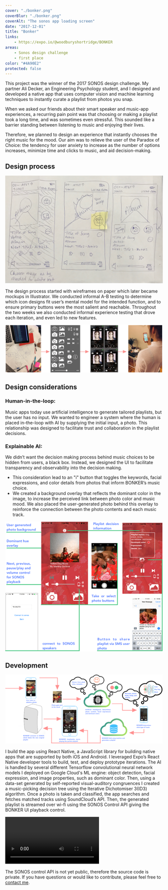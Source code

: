 ```yaml
---
cover: "./bonker.png"
coverBlur: "./bonker.png"
coverAlt: "The sonos app loading screen"
date: "2017-12-01"
title: "Bonker"
links:
    - https://expo.io/@woodburyshortridge/BONKER
areas:
    - Sonos design challenge
    - first place
color: "#4A90E2"
protected: false
---
```

This project was the winner of the 2017 SONOS design challenge. My partner Ali Decker, an Engineering Psychology student, and I designed and developed a native app that uses computer vision and machine learning techniques to instantly curate a playlist from photos you snap.

When we asked our friends about their smart speaker and music-app experiences, a recurring pain point was that choosing or making a playlist took a long time, and was sometimes even stressful. This sounded like a barrier standing between listening to music and enjoying their lives.

Therefore, we planned to design an experience that instantly chooses the right music for the mood. Our aim was to relieve the user of the Paradox of Choice: the tendency for user anxiety to increase as the number of options increases, minimize time and clicks to music, and aid decision-making.

## Design process

![](./bonker-sketch.jpg)

The design process started with wireframes on paper which later became mockups in Illustrator. We conducted informal A-B testing to determine which icon designs fit user’s mental model for the intended function, and to ensure primary buttons were the most salient and reachable. Throughout the two weeks we also conducted informal experience testing that drove each iteration, and even led to new features.

![](./bonker-design.png)

## Design considerations

### Human-in-the-loop:

Music apps today use artificial intelligence to generate tailored playlists, but the user has no input. We wanted to engineer a system where the human is placed in-the-loop with AI by supplying the initial input, a photo. This relationship was designed to facilitate trust and collaboration in the playlist decisions.

### Explainable AI:

We didn’t want the decision making process behind music choices to be hidden from users, a black box. Instead, we designed the UI to facilitate transparency and observability into the decision making.

- This consideration lead to an "i" button that toggles the keywords, facial expressions, and color details from photos that inform BONKER’s music choice.
- We created a background overlay that reflects the dominant color in the image, to increase the perceived link between photo color and music mood. We also placed the user-generated photo behind this overlay to reinforce the connection between the photo contents and each music track.

![](./bonker-flow.png)

## Development

![](./bonker-tech.png)

I build the app using React Native, a JavaScript library for building native apps that are supported by both iOS and Android. I leveraged Expo’s React Native developer tools to build, test, and deploy prototype iterations. The AI is handled by several different Tensorflow convolutional neural network models I deployed on Google Cloud's ML engine: object detection, facial expression, and image properties, such as dominant color. Then, using a data-set generated by self-reported visual-auditory congruences I created a music-picking decision tree using the Iterative Dichotomiser 3(ID3) algorithm. Once a photo is taken and classified, the app searches and fetches matched tracks using SoundCloud’s API. Then, the generated playlist is streamed over wi-fi using the SONOS Control API giving the BONKER UI playback control.

<video controls>
  <source src="https://github.com/WoodburyShortridge/woodburyshortridge.github.io/blob/master/source/content/projects/2017-12-01/bonker-vid.mov?raw=true" type="video/mp4">
Your browser does not support the video tag.
</video>

The SONOS control API is not yet public, therefore the source code is private. If you have questions or would like to contribute, please feel free to [contact me](mailto:whshortridge@gmail.com).
